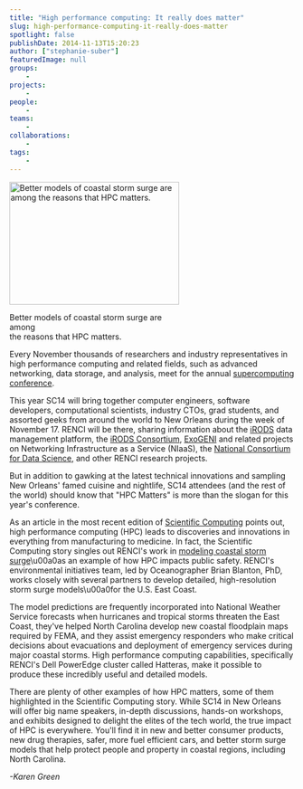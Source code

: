 ```yaml
---
title: "High performance computing: It really does matter"
slug: high-performance-computing-it-really-does-matter
spotlight: false
publishDate: 2014-11-13T15:20:23
author: ["stephanie-suber"]
featuredImage: null
groups:
    - 
projects:
    - 
people:
    - 
teams: 
    - 
collaborations:
    - 
tags:
    - 
---
```

<div id="attachment_13849" class="wp-caption alignleft" style="width: 300px"><a href="https://renci.org/wp-content/uploads/2014/11/renci-Irene-ml.jpg"  rel="lightbox[roadtrip]"><img class="size-medium wp-image-13849" src="https://renci.org/wp-content/uploads/2014/11/renci-Irene-ml-300x217.jpg" alt="Better models of coastal storm surge are among  the reasons that HPC matters." width="300" height="217" srcset="https://renci.org/wp-content/uploads/2014/11/renci-Irene-ml-300x217.jpg 300w, https://renci.org/wp-content/uploads/2014/11/renci-Irene-ml.jpg 320w" sizes="(max-width: 300px) 100vw, 300px" /></a></p>
<p class="wp-caption-text">Better models of coastal storm surge are among<br />the reasons that HPC matters.</p>
</div>
<p>Every November thousands of researchers and industry representatives in high performance computing and related fields, such as advanced networking, data storage, and analysis, meet for the annual <a href="http://sc14.supercomputing.org/" target="_blank">supercomputing conference</a>.</p>
<p>This year SC14 will bring together computer engineers, software developers, computational scientists, industry CTOs, grad students, and assorted geeks from around the world to New Orleans during the week of November 17. RENCI will be there, sharing information about the <a href="http://irods.org/" target="_blank">iRODS</a> data management platform, the <a href="http://irods.org/consortium/" target="_blank">iRODS Consortium</a>, <a href="https://renci.org/research/geni/" target="_blank">ExoGENI</a> and related projects on Networking Infrastructure as a Service (NIaaS), the <a href="http://data2discovery.org/" target="_blank">National Consortium for Data Science</a>, and other RENCI research projects.  </p>
<p>But in addition to gawking at the latest technical innovations and sampling New Orleans' famed cuisine and nightlife, SC14 attendees (and the rest of the world) should know that "HPC Matters" is more than the slogan for this year's conference.</p>
<p>As an article in the most recent edition of <a href="http://www.scientificcomputing.com/articles/2014/11/hpc-matters-our-quality-life-and-prosperity" target="_blank">Scientific Computing</a> points out, high performance computing (HPC) leads to discoveries and innovations in everything from manufacturing to medicine. In fact, the Scientific Computing story singles out RENCI's work in <a href="https://renci.org/research/coastal-hazards-modeling/" target="_blank">modeling coastal storm surge</a>\u00a0as an example of how HPC impacts public safety. RENCI's environmental initiatives team, led by Oceanographer Brian Blanton, PhD, works closely with several partners to develop detailed, high-resolution storm surge models\u00a0for the U.S. East Coast.</p>
<p>The model predictions are frequently incorporated into National Weather Service forecasts when hurricanes and tropical storms threaten the East Coast, they've helped North Carolina develop new coastal floodplain maps required by FEMA, and they assist emergency responders who make critical decisions about evacuations and deployment of emergency services during major coastal storms. High performance computing capabilities, specifically RENCI's Dell PowerEdge cluster called Hatteras, make it possible to produce these incredibly useful and detailed models.</p>
<p>There are plenty of other examples of how HPC matters, some of them highlighted in the Scientific Computing story. While SC14 in New Orleans will offer big name speakers, in-depth discussions, hands-on workshops, and exhibits designed to delight the elites of the tech world, the true impact of HPC is everywhere. You'll find it in new and better consumer products, new drug therapies, safer, more fuel efficient cars, and better storm surge models that help protect people and property in coastal regions, including North Carolina.</p>
<p><em>-Karen Green</em></p>
<!-- AddThis Advanced Settings generic via filter on the_content --><!-- AddThis Share Buttons generic via filter on the_content -->
